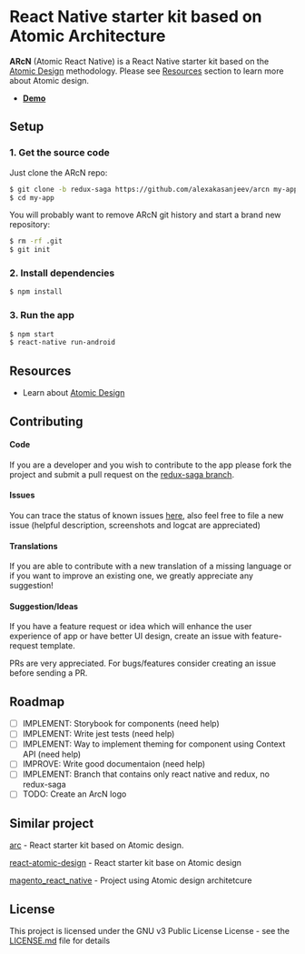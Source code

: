 # React Native starter kit based on Atomic Architecture
**ARcN** (Atomic React Native) is a React Native starter kit based on the [Atomic Design](http://bradfrost.com/blog/post/atomic-web-design/) methodology. Please see [Resources](#Resources) section to learn more about Atomic design.

- **[Demo](https://arcn.js.org)**


## Setup

### 1. Get the source code

Just clone the ARcN repo:
```sh
$ git clone -b redux-saga https://github.com/alexakasanjeev/arcn my-app
$ cd my-app
```

You will probably want to remove ARcN git history and start a brand new repository:
```sh
$ rm -rf .git
$ git init
```

### 2. Install dependencies

```sh
$ npm install
```

### 3. Run the app

```sh
$ npm start
$ react-native run-android
```

## Resources

- Learn about [Atomic Design](http://bradfrost.com/blog/post/atomic-web-design/)

## Contributing

#### Code 
If you are a developer and you wish to contribute to the app please fork the project
and submit a pull request on the [redux-saga branch](https://github.com/alexakasanjeev/arcn/tree/redux-saga).

#### Issues
You can trace the status of known issues [here](https://github.com/alexakasanjeev/arcn/issues),
also feel free to file a new issue (helpful description, screenshots and logcat are appreciated)

#### Translations
If you are able to contribute with a new translation of a missing language or if you want to improve an existing one, we greatly appreciate any suggestion!

#### Suggestion/Ideas
If you have a feature request or idea which will enhance the user experience of app or have better UI design, create an issue with feature-request template.


PRs are very appreciated. For bugs/features consider creating an issue before sending a PR.

## Roadmap

- [ ] IMPLEMENT: Storybook for components (need help)
- [ ] IMPLEMENT: Write jest tests (need help)
- [ ] IMPLEMENT: Way to implement theming for component using Context API (need help)
- [ ] IMPROVE: Write good documentaion (need help)
- [ ] IMPLEMENT: Branch that contains only react native and redux, no redux-saga
- [ ] TODO: Create an ArcN logo

## Similar project
[arc](https://github.com/diegohaz/arc) - React starter kit based on Atomic design.

[react-atomic-design](https://github.com/danilowoz/react-atomic-design) - React starter kit base on Atomic design

[magento_react_native](https://github.com/alexakasanjeev/magento_react_native) - Project using Atomic design architetcure


## License

This project is licensed under the GNU v3 Public License License - see the [LICENSE.md](LICENSE.md) file for details
